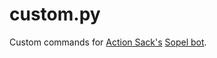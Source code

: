 # custom.py
Custom commands for [Action Sack's](https://actionsack.com) [Sopel bot](https://github.com/sopel-irc/sopel).
